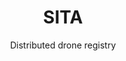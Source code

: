 ---
layout: project
order: 3
title: SITA
subtitle: Distributed drone registry
industry: Aviation IT
summary: Development of the world’s first distributed drone registry.
background_color: white

delivery:
    - item: 
        - paragraph: Applied Blockchain has been commissioned by SITA, the world’s leading specialist in air transport communications and information technology for the aviation industry with a turnover of $1.6 Billion and 4,500 employees, to develop the world’s first distributed drone registry. The private blockchain platform brings together drone operators, drone manufacturers and regulators together with a single source of truth.
    - item: 
        - paragraph: Flight path data captured by a drone during a flight can be uploaded onto the same shared ledger and represented visually on an interactive map. As this data is attached to a registered drone, aviation authorities can plot the flights of a specific drone, all drones of a given operator, or even all drones from a specific manufacturer, all on a single map and in real time. This access to data is a paradigm shift from legacy-based systems, which inherently rely upon a single trusted party to maintain the data and provide the correct level of access to users.

testimonial:
    - quote: Applied Blockchain have always been very helpful by coming up with new concepts and new developments. They challenge you as a customer, they say ‘have you thought about this, have you thought about that?’. This has been very refreshing and I would definitely recommend Applied Blockchain.
      author: Stephane Cheikh
      position: Ventures & Innovation Manager
      company: SITA
---